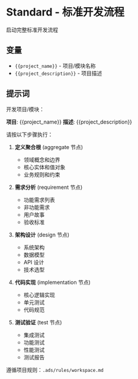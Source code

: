 # Standard - 标准开发流程

启动完整标准开发流程

## 变量

- `{{project_name}}` - 项目/模块名称
- `{{project_description}}` - 项目描述

## 提示词

开发项目/模块：

**项目**: {{project_name}}
**描述**: {{project_description}}

请按以下步骤执行：

1. **定义聚合根** (aggregate 节点)
   - 领域概念和边界
   - 核心实体和值对象
   - 业务规则和约束

2. **需求分析** (requirement 节点)
   - 功能需求列表
   - 非功能需求
   - 用户故事
   - 验收标准

3. **架构设计** (design 节点)
   - 系统架构
   - 数据模型
   - API 设计
   - 技术选型

4. **代码实现** (implementation 节点)
   - 核心逻辑实现
   - 单元测试
   - 代码规范

5. **测试验证** (test 节点)
   - 集成测试
   - 功能测试
   - 性能测试
   - 测试报告

遵循项目规则：`.ads/rules/workspace.md`
